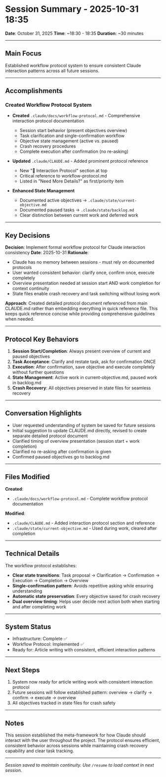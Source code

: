 # Session Summary - 2025-10-31 18:35

**Date**: October 31, 2025
**Time**: ~18:30 - 18:35
**Duration**: ~30 minutes

---

## Main Focus

Established workflow protocol system to ensure consistent Claude interaction patterns across all future sessions.

---

## Accomplishments

### Created Workflow Protocol System
- **Created** `.claude/docs/workflow-protocol.md` - Comprehensive interaction protocol documentation
  - Session start behavior (present objectives overview)
  - Task clarification and single-confirmation workflow
  - Objective state management (active vs. paused)
  - Crash recovery procedures
  - Complete execution after confirmation (no re-asking)

- **Updated** `.claude/CLAUDE.md` - Added prominent protocol reference
  - New "🔄 Interaction Protocol" section at top
  - Critical reference to workflow-protocol.md
  - Listed in "Need More Details?" as first/priority item

- **Enhanced State Management**
  - Documented active objectives → `.claude/state/current-objective.md`
  - Documented paused tasks → `.claude/state/backlog.md`
  - Clear distinction between current work and deferred work

---

## Key Decisions

**Decision**: Implement formal workflow protocol for Claude interaction consistency
**Date**: 2025-10-31
**Rationale**:
- Claude has no memory between sessions - must rely on documented protocols
- User wanted consistent behavior: clarify once, confirm once, execute completely
- Overview presentation needed at session start AND work completion for context continuity
- State files enable crash recovery and task switching without losing work

**Approach**: Created detailed protocol document referenced from main CLAUDE.md rather than embedding everything in quick reference file. This keeps quick reference concise while providing comprehensive guidelines when needed.

---

## Protocol Key Behaviors

1. **Session Start/Completion**: Always present overview of current and paused objectives
2. **Task Acceptance**: Clarify and restate task, ask for confirmation ONCE
3. **Execution**: After confirmation, save objective and execute completely without further questions
4. **State Management**: Active work in current-objective.md, paused work in backlog.md
5. **Crash Recovery**: All objectives preserved in state files for seamless recovery

---

## Conversation Highlights

- User requested understanding of system be saved for future sessions
- Initial suggestion to update CLAUDE.md directly, revised to create separate detailed protocol document
- Clarified timing of overview presentation (session start + work completion)
- Clarified no re-asking after confirmation is given
- Confirmed paused objectives go to backlog.md

---

## Files Modified

**Created**:
- `.claude/docs/workflow-protocol.md` - Complete workflow protocol documentation

**Modified**:
- `.claude/CLAUDE.md` - Added interaction protocol section and reference
- `.claude/state/current-objective.md` - Used during work, cleared after completion

---

## Technical Details

The workflow protocol establishes:
- **Clear state transitions**: Task proposal → Clarification → Confirmation → Execution → Completion → Overview
- **Single-confirmation pattern**: Avoids repetitive asking while ensuring understanding
- **Automatic state preservation**: Every objective saved for crash recovery
- **Dual overview timing**: Helps user decide next action both when starting and after completing work

---

## System Status

- Infrastructure: Complete ✅
- Workflow Protocol: Implemented ✅
- Ready for: Article writing with consistent, efficient interaction patterns

---

## Next Steps

1. System now ready for article writing work with consistent interaction protocol
2. Future sessions will follow established pattern: overview → clarify → confirm → execute → overview
3. All objectives tracked in state files for crash safety

---

## Notes

This session established the meta-framework for how Claude should interact with the user throughout the project. The protocol ensures efficient, consistent behavior across sessions while maintaining crash recovery capability and clear task tracking.

---

*Session saved to maintain continuity. Use `/resume` to load context in next session.*
